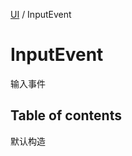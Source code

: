 [UI](../groups/Core.UI.md) / InputEvent

# InputEvent <Badge type="tip" text="Class" /> <Score text="InputEvent" />

输入事件

## Table of contents

默认构造
